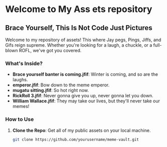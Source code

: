 # Welcome to My Ass ets repository

## Brace Yourself, This Is Not Code Just Pictures

Welcome to my repository of assets! This where Jay pegs, Pings, Jiffs, and Gifs reign supreme. Whether you're looking for a laugh, a chuckle, or a full-blown ROFL, we've got you covered.

### What's Inside?

- **Brace yourself banter is coming.jfif**: Winter is coming, and so are the laughs.
- **emperor.jfif**: Bow down to the meme emperor.
- **mugatu sitting.jfif**: So hot right now.
- **RickRoll 3.jfif**: Never gonna give you up, never gonna let you down.
- **William Wallace.jfif**: They may take our lives, but they'll never take our memes!

### How to Use

1. **Clone the Repo**: Get all of my public assets on your local machine.

   ```sh
   git clone https://github.com/yourusername/meme-vault.git
